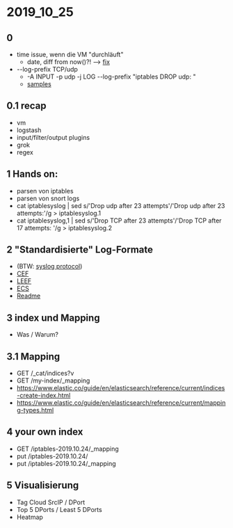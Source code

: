 # 2019_10_25
## 0  
  *  time issue, wenn die VM "durchläuft"
     *    date, diff from now()?! --> [fix](https://github.com/AVitg/Projektfach-HS-NR_WS2019-20/blob/master/2019_10_24/hints/fix_time_issue.md)
  *  --log-prefix TCP/udp
     *   -A INPUT -p udp -j LOG --log-prefix "iptables DROP udp: " 
     *   [samples](https://github.com/AVitg/Projektfach-HS-NR_WS2019-20/blob/master/2019_10_18/samples.iptables)

## 0.1 recap
  *   vm
  *   logstash
  *   input/filter/output plugins
  *   grok
  *   regex
  
## 1 Hands on:
  *   parsen von iptables
  *   parsen von snort logs
  *   cat iptablesyslog | sed s/'Drop udp after 23 attempts'/'Drop udp after 23 attempts:'/g > iptablesyslog.1
  *   cat iptablesyslog,1 | sed s/'Drop TCP after 23 attempts'/'Drop TCP after 17 attempts: '/g > iptablesyslog.2

## 2 "Standardisierte" Log-Formate
  * (BTW: [syslog protocol](https://tools.ietf.org/html/rfc5424))
  * [CEF](https://github.com/AVitg/Projektfach-HS-NR_WS2019-20/blob/master/Library/standardized_log_formats/CEF/)
  * [LEEF]()
  * [ECS]()  
  * [Readme](https://github.com/AVitg/Projektfach-HS-NR_WS2019-20/tree/master/Library/standardized_log_formats)

## 3 index und Mapping 
  *  Was / Warum?
  
## 3.1 Mapping
  *  GET /_cat/indices?v
  *  GET /my-index/_mapping
  *  https://www.elastic.co/guide/en/elasticsearch/reference/current/indices-create-index.html
  *  https://www.elastic.co/guide/en/elasticsearch/reference/current/mapping-types.html

## 4 your own index
  *  GET /iptables-2019.10.24/_mapping
  *  put /iptables-2019.10.24/
  *  put /iptables-2019.10.24/_mapping

## 5 Visualisierung
  *  Tag Cloud SrcIP / DPort
  *  Top 5 DPorts / Least 5 DPorts
  *  Heatmap
